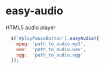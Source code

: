 easy-audio
==========

HTML5 audio player


```javascript
  $('#playPauseButton').easyAudio({
    mpeg: 'path_to_audio.mp3',
    wav:  'path_to_audio.wav',
    ogg:  'path_to_audio.ogg'
  });
```
